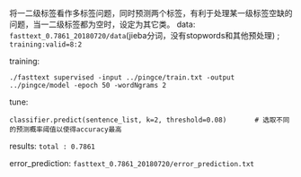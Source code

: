 将一二级标签看作多标签问题，同时预测两个标签，有利于处理某一级标签空缺的问题，当一二级标签都为空时，设定为其它类。
data: `fasttext_0.7861_20180720/data`(jieba分词，没有stopwords和其他预处理) ; `training:valid=8:2`
    
training:  
```
./fasttext supervised -input ../pingce/train.txt -output ../pingce/model -epoch 50 -wordNgrams 2
```

tune:
```
classifier.predict(sentence_list, k=2, threshold=0.08)       # 选取不同的预测概率阈值以使得accuracy最高
```

results:  `total : 0.7861`

error_prediction: `fasttext_0.7861_20180720/error_prediction.txt`
